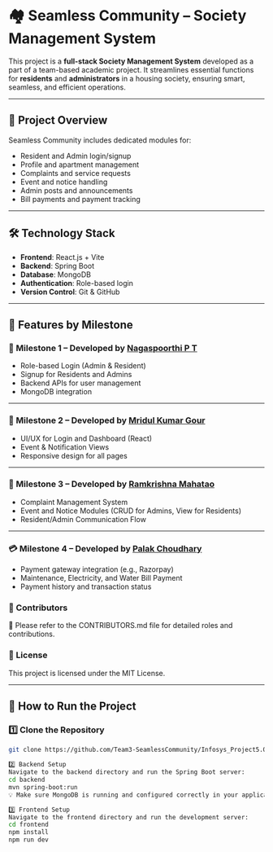 # 🏘️ Seamless Community – Society Management System

This project is a **full-stack Society Management System** developed as a part of a team-based academic project. 
It streamlines essential functions for **residents** and **administrators** in a housing society, ensuring smart, seamless, and efficient operations.

---

## 📖 Project Overview

Seamless Community includes dedicated modules for:

- Resident and Admin login/signup
- Profile and apartment management
- Complaints and service requests
- Event and notice handling
- Admin posts and announcements
- Bill payments and payment tracking

---

## 🛠️ Technology Stack

- **Frontend**: React.js + Vite
- **Backend**: Spring Boot
- **Database**: MongoDB
- **Authentication**: Role-based login
- **Version Control**: Git & GitHub

---

## 🎯 Features by Milestone

### 🧩 Milestone 1 – Developed by [Nagaspoorthi P T](https://github.com/NagaspoorthiPT)
- Role-based Login (Admin & Resident)
- Signup for Residents and Admins
- Backend APIs for user management
- MongoDB integration

---

### 🎨 Milestone 2 – Developed by [Mridul Kumar Gour](https://github.com/Mridul-Gour)
- UI/UX for Login and Dashboard (React)
- Event & Notification Views
- Responsive design for all pages

---

### 🔧 Milestone 3 – Developed by [Ramkrishna Mahatao](https://github.com/ramkrishna115)
- Complaint Management System
- Event and Notice Modules (CRUD for Admins, View for Residents)
- Resident/Admin Communication Flow

---

### 💳 Milestone 4 – Developed by [Palak Choudhary](https://github.com/palak2564) 
- Payment gateway integration (e.g., Razorpay)
- Maintenance, Electricity, and Water Bill Payment
- Payment history and transaction status

### 👥 Contributors
📄 Please refer to the CONTRIBUTORS.md file for detailed roles and contributions.

### 📄 License
This project is licensed under the MIT License.

---

## 🚀 How to Run the Project

### 1️⃣ Clone the Repository

```bash
git clone https://github.com/Team3-SeamlessCommunity/Infosys_Project5.0.git

2️⃣ Backend Setup
Navigate to the backend directory and run the Spring Boot server:
cd backend
mvn spring-boot:run
💡 Make sure MongoDB is running and configured correctly in your application.properties file.

3️⃣ Frontend Setup
Navigate to the frontend directory and run the development server:
cd frontend
npm install
npm run dev
